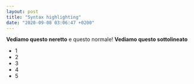 ```yaml
---
layout: post
title: "Syntax highlighting"
date: "2020-09-08 03:06:47 +0200"
---
```

**Vediamo questo neretto** e questo normale!
__Vediamo questo sottolineato__

* 1 
* 2
* 3
* 4
* 5

